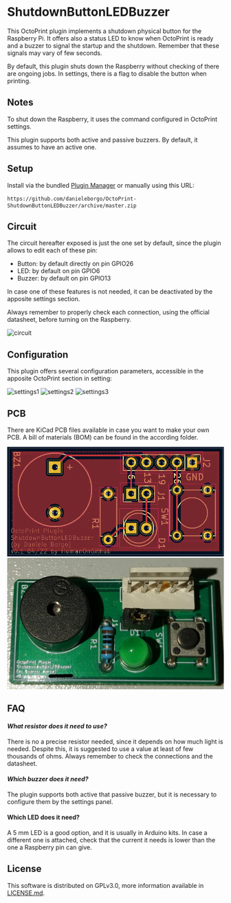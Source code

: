 # ShutdownButtonLEDBuzzer

This OctoPrint plugin implements a shutdown physical button
for the Raspberry Pi. It offers also a status LED to know when
OctoPrint is ready and a buzzer to signal the startup and
the shutdown. Remember that these signals may vary of few
seconds.

By default, this plugin shuts down the Raspberry without
checking of there are ongoing jobs. In settings, there is
a flag to disable the button when printing.

## Notes

To shut down the Raspberry, it uses the command configured in
OctoPrint settings.

This plugin supports both active and passive buzzers. By default,
it assumes to have an active one.

## Setup

Install via the bundled 
[Plugin Manager](
https://docs.octoprint.org/en/master/bundledplugins/pluginmanager.html)
or manually using this URL:

    https://github.com/danieleborgo/OctoPrint-ShutdownButtonLEDBuzzer/archive/master.zip


## Circuit

The circuit hereafter exposed is just the one set by default,
since the plugin allows to edit each of these pin:

- Button: by default directly on pin GPIO26
- LED: by default on pin GPIO6
- Buzzer: by default on pin GPIO13

In case one of these features is not needed, it can be
deactivated by the apposite settings section.

Always remember to properly check each connection, using
the official datasheet, before turning on the Raspberry.

![circuit](docs/circuit.png)

## Configuration

This plugin offers several configuration parameters,
accessible in the apposite OctoPrint section in setting:

![settings1](docs/settings1.png)
![settings2](docs/settings2.png)
![settings3](docs/settings3.png)

## PCB

There are KiCad PCB files available in case you want to make your own PCB.
A bill of materials (BOM) can be found in the according folder.

![pcb1](docs/pcb1.png)
![pcb2](docs/pcb2.png)

## FAQ

#### _What resistor does it need to use?_ 

There is no a precise resistor needed, since it depends on how much
light is needed. Despite this, it is suggested to use a value at
least of few thousands of ohms. Always remember to check the 
connections and the datasheet.

#### _Which buzzer does it need?_

The plugin supports both active that passive buzzer, but it is
necessary to configure them by the settings panel.

#### Which LED does it need?

A 5 mm LED is a good option, and it is usually in Arduino kits.
In case a different one is attached, check that the current it needs
is lower than the one a Raspberry pin can give.

## License

This software is distributed on GPLv3.0, more information
available in [LICENSE.md](
https://github.com/danieleborgo/OctoPrint-ShutdownButtonLEDBuzzer/blob/master/LICENSE.md).
